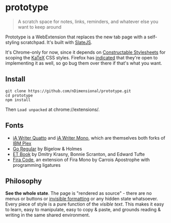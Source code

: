 # prototype

> A scratch space for notes, links, reminders, and whatever else you want to keep around

Prototype is a WebExtension that replaces the new tab page with a self-styling scratchpad. It's built with [SlateJS](https://github.com/ianstormtaylor/slate).

It's Chrome-only for now, since it depends on [Constructable Stylesheets](https://developers.google.com/web/updates/2019/02/constructable-stylesheets) for scoping the [KaTeX](https://github.com/KaTeX/KaTeX) CSS styles. Firefox has [indicated](https://github.com/mozilla/standards-positions/issues/103) that they're open to implementing it as well, so go bug them over there if that's what you want.

## Install

```
git clone https://github.com/nDimensional/prototype.git
cd prototype
npm install
```

Then `Load unpacked` at chrome://extensions/.

## Fonts

- [iA Writer Quatto](https://github.com/iaolo/iA-Fonts/tree/master/iA%20Writer%20Quattro) and [iA Writer Mono](https://github.com/iaolo/iA-Fonts/tree/master/iA%20Writer%20Mono), which are themselves both forks of [IBM Plex](https://github.com/IBM/plex)
- [Go Regular](https://blog.golang.org/go-fonts) by Bigelow & Holmes
- [ET Book](https://edwardtufte.github.io/et-book/) by Dmitry Krasny, Bonnie Scranton, and Edward Tufte
- [Fira Code](https://github.com/tonsky/FiraCode), an extension of Fira Mono by Carrois Apostrophe with programming ligatures

## Philosophy

**See the whole state**. The page is "rendered as source" - there are no menus or buttons or [invisible formatting](https://xkcd.com/2109/) or any hidden state whatsoever. Every piece of style is a pure function of the _visible text_. This makes it easy to learn, easy to manipulate, easy to copy & paste, and grounds reading & writing in the same shared environment.
